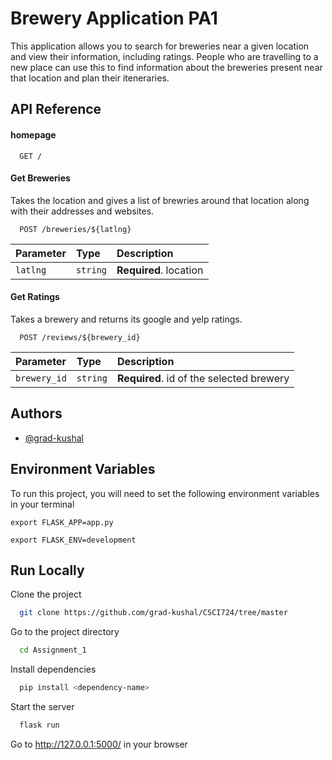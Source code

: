 
# Brewery Application PA1

This application allows you to search for breweries near a given location and view their information, including ratings. People who are travelling to a new place can use this to find information about the breweries present near that location and plan their iteneraries.


## API Reference

#### homepage

```http
  GET /
```


#### Get Breweries
Takes the location and gives a list of brewries around that location along with their addresses and websites.

```http
  POST /breweries/${latlng}
```

| Parameter | Type     | Description                       |
| :-------- | :------- | :-------------------------------- |
| `latlng`      | `string` | **Required**. location |

#### Get Ratings

Takes a brewery and returns its google and yelp ratings.

```http
  POST /reviews/${brewery_id}
```
| Parameter | Type     | Description                       |
| :-------- | :------- | :-------------------------------- |
| `brewery_id`      | `string` | **Required**. id of the selected brewery |


## Authors

- [@grad-kushal](https://github.com/grad-kushal)


## Environment Variables

To run this project, you will need to set the following environment variables in your terminal

`export FLASK_APP=app.py`

`export FLASK_ENV=development`


## Run Locally

Clone the project

```bash
  git clone https://github.com/grad-kushal/CSCI724/tree/master
```

Go to the project directory

```bash
  cd Assignment_1
```

Install dependencies

```bash
  pip install <dependency-name>
```

Start the server

```bash
  flask run
```

Go to http://127.0.0.1:5000/ in your browser

